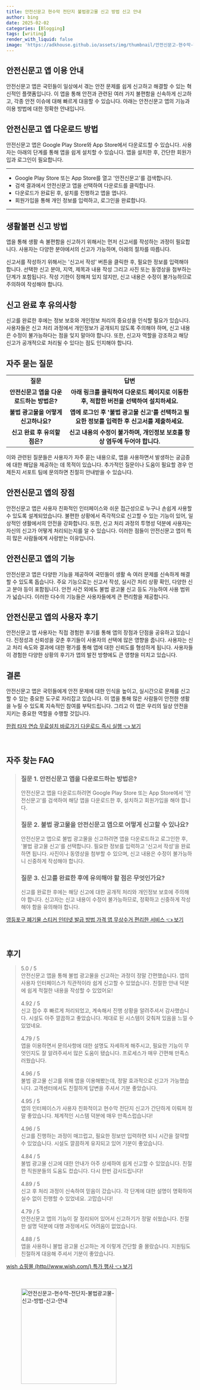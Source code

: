 ```yaml
---
title: 안전신문고 현수막 전단지 불법광고물 신고 방법 신고 안내
author: bing
date: 2025-02-02
categories: [Blogging]
tags: [writing]
render_with_liquid: false
image: 'https://adkhouse.github.io/assets/img/thumbnail/안전신문고-현수막-전단지-불법광고물-신고-방법-신고-안내.webp'
---
```



<h2 id='안전신문고 앱 이용 안내'>안전신문고 앱 이용 안내</h2>

<p>안전신문고 앱은 국민들이 일상에서 겪는 안전 문제를 쉽게 신고하고 해결할 수 있는 혁신적인 플랫폼입니다. 이 앱을 통해 안전과 관련된 여러 가지 불편함을 신속하게 신고하고, 각종 안전 이슈에 대해 빠르게 대응할 수 있습니다. 아래는 안전신문고 앱의 기능과 이용 방법에 대한 정확한 안내입니다.</p>

<h2 id='안전신문고 앱 다운로드 방법'>안전신문고 앱 다운로드 방법</h2>

<p>안전신문고 앱은 Google Play Store와 App Store에서 다운로드할 수 있습니다. 사용자는 아래의 단계를 통해 앱을 쉽게 설치할 수 있습니다. 앱을 설치한 후, 간단한 회원가입과 로그인이 필요합니다.</p>

<hr />

<ul>
    <li>Google Play Store 또는 App Store를 열고 '안전신문고'를 검색합니다.</li>
    <li>검색 결과에서 안전신문고 앱을 선택하여 다운로드를 클릭합니다.</li>
    <li>다운로드가 완료된 후, 설치를 진행하고 앱을 엽니다.</li>
    <li>회원가입을 통해 개인 정보를 입력하고, 로그인을 완료합니다.</li>
</ul>

<hr />

<h2 id='생활불편 신고 방법'>생활불편 신고 방법</h2>

<p>앱을 통해 생활 속 불편함을 신고하기 위해서는 먼저 신고서를 작성하는 과정이 필요합니다. 사용자는 다양한 분야에서의 신고가 가능하며, 아래의 절차를 따릅니다.</p>

<p>신고서를 작성하기 위해서는 '신고서 작성' 버튼을 클릭한 후, 필요한 정보를 입력해야 합니다. 선택한 신고 분야, 지역, 제목과 내용 작성 그리고 사진 또는 동영상을 첨부하는 단계가 포함됩니다. 작성 기한이 정해져 있지 않지만, 신고 내용은 수정이 불가능하므로 주의하여 작성해야 합니다.</p>

<h2 id='신고 완료 후 유의사항'>신고 완료 후 유의사항</h2>

<p>신고를 완료한 후에는 정보 보호와 개인정보 처리의 중요성을 인식할 필요가 있습니다. 사용자들은 신고 처리 과정에서 개인정보가 공개되지 않도록 주의해야 하며, 신고 내용은 수정이 불가능하다는 점을 잊지 말아야 합니다. 또한, 신고자 역할을 강조하고 해당 신고가 공개적으로 처리될 수 있다는 점도 인지해야 합니다.</p>

<h2 id='자주 묻는 질문'>자주 묻는 질문</h2>

<table>
    <tr>
        <td style="text-align: center; height: 17px;"><b>질문</b></td>
        <td style="text-align: center; height: 17px;"><b>답변</b></td>
    </tr>
    <tr>
        <td style="text-align: center; height: 17px;"><b>안전신문고 앱을 다운로드하는 방법은?</b></td>
        <td style="text-align: center; height: 17px;"><b>아래 링크를 클릭하여 다운로드 페이지로 이동한 후, 적합한 버전을 선택하여 설치하세요.</b></td>
    </tr>
    <tr>
        <td style="text-align: center; height: 17px;"><b>불법 광고물을 어떻게 신고하나요?</b></td>
        <td style="text-align: center; height: 17px;"><b>앱에 로그인 후 '불법 광고물 신고'를 선택하고 필요한 정보를 입력한 후 신고서를 제출하세요.</b></td>
    </tr>
    <tr>
        <td style="text-align: center; height: 17px;"><b>신고 완료 후 유의할 점은?</b></td>
        <td style="text-align: center; height: 17px;"><b>신고 내용의 수정이 불가하며, 개인정보 보호를 항상 염두에 두어야 합니다.</b></td>
    </tr>
</table>

<p>이와 관련된 질문들은 사용자가 자주 묻는 내용으로, 앱을 사용하면서 발생하는 궁금증에 대한 해답을 제공하는 데 목적이 있습니다. 추가적인 질문이나 도움이 필요할 경우 언제든지 서포트 팀에 문의하면 친절히 안내받을 수 있습니다.</p>

<h2 id='안전신문고 앱의 장점'>안전신문고 앱의 장점</h2>

<p>안전신문고 앱은 사용자 친화적인 인터페이스와 쉬운 접근성으로 누구나 손쉽게 사용할 수 있도록 설계되었습니다. 불편한 상황에서 즉각적으로 신고할 수 있는 기능이 있어, 일상적인 생활에서의 안전을 강화합니다. 또한, 신고 처리 과정의 투명성 덕분에 사용자는 자신의 신고가 어떻게 처리되는지를 알 수 있습니다. 이러한 점들이 안전신문고 앱이 특히 많은 사람들에게 사랑받는 이유입니다.</p>

<h2 id='안전신문고 앱의 기능'>안전신문고 앱의 기능</h2>

<p>안전신문고 앱은 다양한 기능을 제공하여 국민들이 생활 속 여러 문제를 신속하게 해결할 수 있도록 돕습니다. 주요 기능으로는 신고서 작성, 실시간 처리 상황 확인, 다양한 신고 분야 등이 포함됩니다. 안전 사건 외에도 불법 광고물 신고 등도 가능하여 사용 범위가 넓습니다. 이러한 다수의 기능들은 사용자들에게 큰 편리함을 제공합니다.</p>

<h2 id='안전신문고 앱의 사용자 후기'>안전신문고 앱의 사용자 후기</h2>

<p>안전신문고 앱 사용자는 직접 경험한 후기를 통해 앱의 장점과 단점을 공유하고 있습니다. 진정성과 신뢰성을 갖춘 후기들이 사용자의 선택에 많은 영향을 줍니다. 사용자는 신고 처리 속도와 결과에 대한 평가를 통해 앱에 대한 신뢰도를 형성하게 됩니다. 사용자들이 경험한 다양한 상황의 후기가 앱의 발전 방향에도 큰 영향을 미치고 있습니다.</p>

<h2 id='결론'>결론</h2>

<p>안전신문고 앱은 국민들에게 안전 문제에 대한 인식을 높이고, 실시간으로 문제를 신고할 수 있는 중요한 도구로 자리잡고 있습니다. 이 앱을 통해 많은 사람들이 안전한 생활을 누릴 수 있도록 지속적인 참여를 부탁드립니다. 그리고 이 앱은 우리의 일상 안전을 지키는 중요한 역할을 수행할 것입니다.</p>


<p><a class="click-button" title="한컴 타자 연습 무료설치 바로가기 다운로드 즉시 실행" href="https://adkhouse.github.io/posts/%ED%95%9C%EC%BB%B4-%ED%83%80%EC%9E%90-%EC%97%B0%EC%8A%B5-%EB%AC%B4%EB%A3%8C%EC%84%A4%EC%B9%98-%EB%B0%94%EB%A1%9C%EA%B0%80%EA%B8%B0-%EB%8B%A4%EC%9A%B4%EB%A1%9C%EB%93%9C-%EC%A6%89%EC%8B%9C-%EC%8B%A4%ED%96%89/" rel="dofollow">한컴 타자 연습 무료설치 바로가기 다운로드 즉시 실행 👈 보기</a></p><br>
<h2 id='자주_찾는_FAQ'>자주 찾는 FAQ</h2>
<div itemscope="" itemtype="https://schema.org/FAQPage"> 
<blockquote> 
<div itemscope="" itemprop="mainEntity" itemtype="https://schema.org/Question"> 
<h3 itemprop="name">질문 1. 안전신문고 앱을 다운로드하는 방법은?</h3> 
<div itemscope="" itemprop="acceptedAnswer" itemtype="https://schema.org/Answer"> 
<span itemprop="text"> 
<p>안전신문고 앱을 다운로드하려면 Google Play Store 또는 App Store에서 '안전신문고'를 검색하여 해당 앱을 다운로드한 후, 설치하고 회원가입을 해야 합니다.</p> 
</span> 
</div> 
</div> 

<div itemscope="" itemprop="mainEntity" itemtype="https://schema.org/Question"> 
<h3 itemprop="name">질문 2. 불법 광고물을 안전신문고 앱으로 어떻게 신고할 수 있나요?</h3> 
<div itemscope="" itemprop="acceptedAnswer" itemtype="https://schema.org/Answer"> 
<span itemprop="text"> 
<p>안전신문고 앱으로 불법 광고물을 신고하려면 앱을 다운로드하고 로그인한 후, '불법 광고물 신고'를 선택합니다. 필요한 정보를 입력하고 '신고서 작성'을 완료하면 됩니다. 사진이나 동영상을 첨부할 수 있으며, 신고 내용은 수정이 불가능하니 신중하게 작성해야 합니다.</p>
</span> 
</div> 
</div> 

<div itemscope="" itemprop="mainEntity" itemtype="https://schema.org/Question"> 
<h3 itemprop="name">질문 3. 신고를 완료한 후에 유의해야 할 점은 무엇인가요?</h3> 
<div itemscope="" itemprop="acceptedAnswer" itemtype="https://schema.org/Answer"> 
<span itemprop="text">
<p>신고를 완료한 후에는 해당 신고에 대한 공개적 처리와 개인정보 보호에 주의해야 합니다. 신고자는 신고 내용이 수정이 불가능하므로, 정확하고 신중하게 작성해야 함을 유의해야 합니다.</p>
</span> 
</div> 
</div> 
</blockquote> 
</div>
<p><a class="click-button" title="영등포구 폐기물 스티커 인터넷 발급 방법 가격 앱 무상수거 편리한 서비스" href="https://adkhouse.github.io/posts/%EC%98%81%EB%93%B1%ED%8F%AC%EA%B5%AC-%ED%8F%90%EA%B8%B0%EB%AC%BC-%EC%8A%A4%ED%8B%B0%EC%BB%A4-%EC%9D%B8%ED%84%B0%EB%84%B7-%EB%B0%9C%EA%B8%89-%EB%B0%A9%EB%B2%95-%EA%B0%80%EA%B2%A9-%EC%95%B1-%EB%AC%B4%EC%83%81%EC%88%98%EA%B1%B0-%ED%8E%B8%EB%A6%AC%ED%95%9C-%EC%84%9C%EB%B9%84%EC%8A%A4/" rel="dofollow">영등포구 폐기물 스티커 인터넷 발급 방법 가격 앱 무상수거 편리한 서비스 👈 보기</a></p><br>
<h2 id='후기'>후기</h2>
<div itemscope itemtype="https://schema.org/Product">
  <blockquote>
  <div itemprop="review" itemscope itemtype="https://schema.org/Review">
      <div itemprop="reviewRating" itemscope itemtype="https://schema.org/Rating"> <span itemprop="ratingValue">5.0</span> / <span itemprop="bestRating">5</span> </div>
      <span itemprop="reviewBody">안전신문고 앱을 통해 불법 광고물을 신고하는 과정이 정말 간편했습니다. 앱의 사용자 인터페이스가 직관적이라 쉽게 신고할 수 있었습니다. 친절한 안내 덕분에 쉽게 적절한 내용을 작성할 수 있었어요!</span>
  </div>
  <br>
  <div itemprop="review" itemscope itemtype="https://schema.org/Review">
      <div itemprop="reviewRating" itemscope itemtype="https://schema.org/Rating"> <span itemprop="ratingValue">4.92</span> / <span itemprop="bestRating">5</span> </div>
      <span itemprop="reviewBody">신고 접수 후 빠르게 처리되었고, 계속해서 진행 상황을 알려주셔서 감사했습니다. 시설도 아주 깔끔하고 좋았습니다. 제대로 된 시스템이 갖춰져 있음을 느낄 수 있었네요.</span>
  </div>
  <br>
  <div itemprop="review" itemscope itemtype="https://schema.org/Review">
      <div itemprop="reviewRating" itemscope itemtype="https://schema.org/Rating"> <span itemprop="ratingValue">4.79</span> / <span itemprop="bestRating">5</span> </div>
      <span itemprop="reviewBody">앱을 이용하면서 문의사항에 대한 설명도 자세하게 해주시고, 필요한 기능이 무엇인지도 잘 알려주셔서 많은 도움이 됐습니다. 프로세스가 매우 간편해 만족스러웠습니다.</span>
  </div>
  <br>
  <div itemprop="review" itemscope itemtype="https://schema.org/Review">
      <div itemprop="reviewRating" itemscope itemtype="https://schema.org/Rating"> <span itemprop="ratingValue">4.96</span> / <span itemprop="bestRating">5</span> </div>
      <span itemprop="reviewBody">불법 광고물 신고를 위해 앱을 이용해봤는데, 정말 효과적으로 신고가 가능했습니다. 고객센터에서도 친절하게 답변을 주셔서 기분 좋았습니다.</span>
  </div>
  <br>
  <div itemprop="review" itemscope itemtype="https://schema.org/Review">
      <div itemprop="reviewRating" itemscope itemtype="https://schema.org/Rating"> <span itemprop="ratingValue">4.95</span> / <span itemprop="bestRating">5</span> </div>
      <span itemprop="reviewBody">앱의 인터페이스가 사용자 친화적이고 현수막 전단지 신고가 간단하게 이뤄져 정말 좋았습니다. 체계적인 시스템 덕분에 매우 만족스럽습니다!</span>
  </div>
  <br>
  <div itemprop="review" itemscope itemtype="https://schema.org/Review">
      <div itemprop="reviewRating" itemscope itemtype="https://schema.org/Rating"> <span itemprop="ratingValue">4.96</span> / <span itemprop="bestRating">5</span> </div>
      <span itemprop="reviewBody">신고를 진행하는 과정이 매끄럽고, 필요한 정보만 입력하면 되니 시간을 절약할 수 있었습니다. 시설도 깔끔하게 유지되고 있어 기분이 좋았습니다.</span>
  </div>
  <br>
  <div itemprop="review" itemscope itemtype="https://schema.org/Review">
      <div itemprop="reviewRating" itemscope itemtype="https://schema.org/Rating"> <span itemprop="ratingValue">4.84</span> / <span itemprop="bestRating">5</span> </div>
      <span itemprop="reviewBody">불법 광고물 신고에 대한 안내가 아주 상세하여 쉽게 신고할 수 있었습니다. 친절한 직원분들의 도움도 컸습니다. 다시 한번 감사드립니다!</span>
  </div>
  <br>
  <div itemprop="review" itemscope itemtype="https://schema.org/Review">
      <div itemprop="reviewRating" itemscope itemtype="https://schema.org/Rating"> <span itemprop="ratingValue">4.89</span> / <span itemprop="bestRating">5</span> </div>
      <span itemprop="reviewBody">신고 후 처리 과정이 신속하여 믿음이 갔습니다. 각 단계에 대한 설명이 명확하여 실수 없이 진행할 수 있었네요. 고맙습니다!</span>
  </div>
  <br>
  <div itemprop="review" itemscope itemtype="https://schema.org/Review">
      <div itemprop="reviewRating" itemscope itemtype="https://schema.org/Rating"> <span itemprop="ratingValue">4.79</span> / <span itemprop="bestRating">5</span> </div>
      <span itemprop="reviewBody">안전신문고 앱의 기능이 잘 정리되어 있어서 신고하기가 정말 쉬웠습니다. 친절한 설명 덕분에 대행 과정에서도 어려움이 없었습니다.</span>
  </div>
  <br>
  <div itemprop="review" itemscope itemtype="https://schema.org/Review">
      <div itemprop="reviewRating" itemscope itemtype="https://schema.org/Rating"> <span itemprop="ratingValue">4.88</span> / <span itemprop="bestRating">5</span> </div>
      <span itemprop="reviewBody">앱을 사용하니 불법 광고물 신고하는 게 이렇게 간단할 줄 몰랐습니다. 지원팀도 친절하게 대응해 주셔서 기분이 좋았습니다.</span>
  </div>
  </blockquote>
</div>
<p><a class="click-button" title="wish 쇼핑몰 (http//www.wish.com/) 특가 행사" href="https://adkhouse.github.io/posts/wish-%EC%87%BC%ED%95%91%EB%AA%B0-(httpwww.wish.com)-%ED%8A%B9%EA%B0%80-%ED%96%89%EC%82%AC/" rel="dofollow">wish 쇼핑몰 (http//www.wish.com/) 특가 행사 👈 보기</a></p><br>
<figure class="image"><img src="https://adkhouse.github.io/assets/img/thumbnail/안전신문고-현수막-전단지-불법광고물-신고-방법-신고-안내.webp" alt="안전신문고-현수막-전단지-불법광고물-신고-방법-신고-안내" width="256" height="256"></figure>